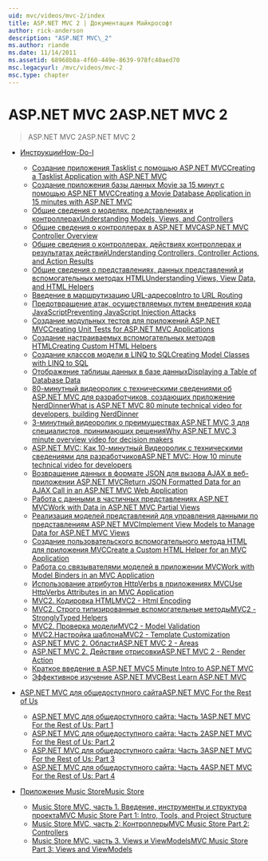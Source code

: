 ```yaml
---
uid: mvc/videos/mvc-2/index
title: ASP.NET MVC 2 | Документация Майкрософт
author: rick-anderson
description: "ASP.NET MVC\_2"
ms.author: riande
ms.date: 11/14/2011
ms.assetid: 68968b8a-4f60-449e-8639-978fc40aed70
msc.legacyurl: /mvc/videos/mvc-2
msc.type: chapter
---
```

<a name="aspnet-mvc-2"></a><span data-ttu-id="3f262-103">ASP.NET MVC 2</span><span class="sxs-lookup"><span data-stu-id="3f262-103">ASP.NET MVC 2</span></span>
====================
> <span data-ttu-id="3f262-104">ASP.NET MVC 2</span><span class="sxs-lookup"><span data-stu-id="3f262-104">ASP.NET MVC 2</span></span>


- [<span data-ttu-id="3f262-105">Инструкции</span><span class="sxs-lookup"><span data-stu-id="3f262-105">How-Do-I</span></span>](how-do-i/index.md)

    - [<span data-ttu-id="3f262-106">Создание приложения Tasklist с помощью ASP.NET MVC</span><span class="sxs-lookup"><span data-stu-id="3f262-106">Creating a Tasklist Application with ASP.NET MVC</span></span>](how-do-i/creating-a-tasklist-application-with-aspnet-mvc.md)
    - [<span data-ttu-id="3f262-107">Создание приложения базы данных Movie за 15 минут с помощью ASP.NET MVC</span><span class="sxs-lookup"><span data-stu-id="3f262-107">Creating a Movie Database Application in 15 minutes with ASP.NET MVC</span></span>](how-do-i/creating-a-movie-database-application-in-15-minutes-with-aspnet-mvc.md)
    - [<span data-ttu-id="3f262-108">Общие сведения о моделях, представлениях и контроллерах</span><span class="sxs-lookup"><span data-stu-id="3f262-108">Understanding Models, Views, and Controllers</span></span>](how-do-i/understanding-models-views-and-controllers.md)
    - [<span data-ttu-id="3f262-109">Общие сведения о контроллерах в ASP.NET MVC</span><span class="sxs-lookup"><span data-stu-id="3f262-109">ASP.NET MVC Controller Overview</span></span>](how-do-i/aspnet-mvc-controller-overview.md)
    - [<span data-ttu-id="3f262-110">Общие сведения о контроллерах, действиях контроллерах и результатах действий</span><span class="sxs-lookup"><span data-stu-id="3f262-110">Understanding Controllers, Controller Actions, and Action Results</span></span>](how-do-i/understanding-controllers-controller-actions-and-action-results.md)
    - [<span data-ttu-id="3f262-111">Общие сведения о представлениях, данных представлений и вспомогательных методах HTML</span><span class="sxs-lookup"><span data-stu-id="3f262-111">Understanding Views, View Data, and HTML Helpers</span></span>](how-do-i/understanding-views-view-data-and-html-helpers.md)
    - [<span data-ttu-id="3f262-112">Введение в маршрутизацию URL-адресов</span><span class="sxs-lookup"><span data-stu-id="3f262-112">Intro to URL Routing</span></span>](how-do-i/an-introduction-to-url-routing.md)
    - [<span data-ttu-id="3f262-113">Предотвращение атак, осуществляемых путем внедрения кода JavaScript</span><span class="sxs-lookup"><span data-stu-id="3f262-113">Preventing JavaScript Injection Attacks</span></span>](how-do-i/preventing-javascript-injection-attacks.md)
    - [<span data-ttu-id="3f262-114">Создание модульных тестов для приложений ASP.NET MVC</span><span class="sxs-lookup"><span data-stu-id="3f262-114">Creating Unit Tests for ASP.NET MVC Applications</span></span>](how-do-i/creating-unit-tests-for-aspnet-mvc-applications.md)
    - [<span data-ttu-id="3f262-115">Создание настраиваемых вспомогательных методов HTML</span><span class="sxs-lookup"><span data-stu-id="3f262-115">Creating Custom HTML Helpers</span></span>](how-do-i/creating-custom-html-helpers.md)
    - [<span data-ttu-id="3f262-116">Создание классов модели в LINQ to SQL</span><span class="sxs-lookup"><span data-stu-id="3f262-116">Creating Model Classes with LINQ to SQL</span></span>](how-do-i/creating-model-classes-with-linq-to-sql.md)
    - [<span data-ttu-id="3f262-117">Отображение таблицы данных в базе данных</span><span class="sxs-lookup"><span data-stu-id="3f262-117">Displaying a Table of Database Data</span></span>](how-do-i/displaying-a-table-of-database-data.md)
    - [<span data-ttu-id="3f262-118">80-минутный видеоролик с техническими сведениями об ASP.NET MVC для разработчиков, создающих приложение NerdDinner</span><span class="sxs-lookup"><span data-stu-id="3f262-118">What is ASP.NET MVC 80 minute technical video for developers, building NerdDinner</span></span>](how-do-i/what-is-aspnet-mvc-80-minute-technical-video-for-developers-building-nerddinner.md)
    - [<span data-ttu-id="3f262-119">3-минутный видеоролик о преимуществах ASP.NET MVC 3 для специалистов, принимающих решения</span><span class="sxs-lookup"><span data-stu-id="3f262-119">Why ASP.NET MVC 3 minute overview video for decision makers</span></span>](how-do-i/why-aspnet-mvc-3-minute-overview-video-for-decision-makers.md)
    - [<span data-ttu-id="3f262-120">ASP.NET MVC: Как 10-минутный Видеоролик с техническими сведениями для разработчиков</span><span class="sxs-lookup"><span data-stu-id="3f262-120">ASP.NET MVC: How 10 minute technical video for developers</span></span>](how-do-i/aspnet-mvc-how-10-minute-technical-video-for-developers.md)
    - [<span data-ttu-id="3f262-121">Возвращение данных в формате JSON для вызова AJAX в веб-приложении ASP.NET MVC</span><span class="sxs-lookup"><span data-stu-id="3f262-121">Return JSON Formatted Data for an AJAX Call in an ASP.NET MVC Web Application</span></span>](how-do-i/how-do-i-return-json-formatted-data-for-an-ajax-call-in-an-aspnet-mvc-web-application.md)
    - [<span data-ttu-id="3f262-122">Работа с данными в частичных представлениях ASP.NET MVC</span><span class="sxs-lookup"><span data-stu-id="3f262-122">Work with Data in ASP.NET MVC Partial Views</span></span>](how-do-i/how-do-i-work-with-data-in-aspnet-mvc-partial-views.md)
    - [<span data-ttu-id="3f262-123">Реализация моделей представлений для управления данными по представлениям ASP.NET MVC</span><span class="sxs-lookup"><span data-stu-id="3f262-123">Implement View Models to Manage Data for ASP.NET MVC Views</span></span>](how-do-i/how-do-i-implement-view-models-to-manage-data-for-aspnet-mvc-views.md)
    - [<span data-ttu-id="3f262-124">Создание пользовательского вспомогательного метода HTML для приложения MVC</span><span class="sxs-lookup"><span data-stu-id="3f262-124">Create a Custom HTML Helper for an MVC Application</span></span>](how-do-i/how-do-i-create-a-custom-html-helper-for-an-mvc-application.md)
    - [<span data-ttu-id="3f262-125">Работа со связывателями моделей в приложении MVC</span><span class="sxs-lookup"><span data-stu-id="3f262-125">Work with Model Binders in an MVC Application</span></span>](how-do-i/how-do-i-work-with-model-binders-in-an-mvc-application.md)
    - [<span data-ttu-id="3f262-126">Использование атрибутов HttpVerbs в приложениях MVC</span><span class="sxs-lookup"><span data-stu-id="3f262-126">Use HttpVerbs Attributes in an MVC Application</span></span>](how-do-i/how-do-i-use-httpverbs-attributes-in-an-mvc-application.md)
    - [<span data-ttu-id="3f262-127">MVC2. Кодировка HTML</span><span class="sxs-lookup"><span data-stu-id="3f262-127">MVC2 - Html Encoding</span></span>](how-do-i/mvc2-html-encoding.md)
    - [<span data-ttu-id="3f262-128">MVC2. Строго типизированные вспомогательные методы</span><span class="sxs-lookup"><span data-stu-id="3f262-128">MVC2 - StronglyTyped Helpers</span></span>](how-do-i/mvc2-stronglytyped-helpers.md)
    - [<span data-ttu-id="3f262-129">MVC2. Проверка модели</span><span class="sxs-lookup"><span data-stu-id="3f262-129">MVC2 - Model Validation</span></span>](how-do-i/mvc2-model-validation.md)
    - [<span data-ttu-id="3f262-130"> MVC2.Настройка шаблона</span><span class="sxs-lookup"><span data-stu-id="3f262-130">MVC2 - Template Customization</span></span>](how-do-i/mvc2-template-customization.md)
    - [<span data-ttu-id="3f262-131">ASP.NET MVC 2. Области</span><span class="sxs-lookup"><span data-stu-id="3f262-131">ASP.NET MVC 2 - Areas</span></span>](how-do-i/aspnet-mvc-2-areas.md)
    - [<span data-ttu-id="3f262-132">ASP.NET MVC 2. Действие отрисовки</span><span class="sxs-lookup"><span data-stu-id="3f262-132">ASP.NET MVC 2 - Render Action</span></span>](how-do-i/aspnet-mvc-2-render-action.md)
    - [<span data-ttu-id="3f262-133">Краткое введение в ASP.NET MVC</span><span class="sxs-lookup"><span data-stu-id="3f262-133">5 Minute Intro to ASP.NET MVC</span></span>](how-do-i/5-minute-introduction-to-aspnet-mvc.md)
    - [<span data-ttu-id="3f262-134">Эффективное изучение ASP.NET MVC</span><span class="sxs-lookup"><span data-stu-id="3f262-134">Best Learn ASP.NET MVC</span></span>](how-do-i/how-to-best-learn-asp-net-mvc.md)
- [<span data-ttu-id="3f262-135">ASP.NET MVC для общедоступного сайта</span><span class="sxs-lookup"><span data-stu-id="3f262-135">ASP.NET MVC For the Rest of Us</span></span>](aspnet-mvc-for-the-rest-of-us/index.md)

    - [<span data-ttu-id="3f262-136">ASP.NET MVC для общедоступного сайта: Часть 1</span><span class="sxs-lookup"><span data-stu-id="3f262-136">ASP.NET MVC For the Rest of Us: Part 1</span></span>](aspnet-mvc-for-the-rest-of-us/aspnet-mvc-for-the-rest-of-us-part-1.md)
    - [<span data-ttu-id="3f262-137">ASP.NET MVC для общедоступного сайта: Часть 2</span><span class="sxs-lookup"><span data-stu-id="3f262-137">ASP.NET MVC For the Rest of Us: Part 2</span></span>](aspnet-mvc-for-the-rest-of-us/aspnet-mvc-for-the-rest-of-us-part-2.md)
    - [<span data-ttu-id="3f262-138">ASP.NET MVC для общедоступного сайта: Часть 3</span><span class="sxs-lookup"><span data-stu-id="3f262-138">ASP.NET MVC For the Rest of Us: Part 3</span></span>](aspnet-mvc-for-the-rest-of-us/aspnet-mvc-for-the-rest-of-us-part-3.md)
    - [<span data-ttu-id="3f262-139">ASP.NET MVC для общедоступного сайта: Часть 4</span><span class="sxs-lookup"><span data-stu-id="3f262-139">ASP.NET MVC For the Rest of Us: Part 4</span></span>](aspnet-mvc-for-the-rest-of-us/aspnet-mvc-for-the-rest-of-us-part-4.md)
- [<span data-ttu-id="3f262-140">Приложение Music Store</span><span class="sxs-lookup"><span data-stu-id="3f262-140">Music Store</span></span>](music-store/index.md)

    - [<span data-ttu-id="3f262-141">Music Store MVC, часть 1. Введение, инструменты и структура проекта</span><span class="sxs-lookup"><span data-stu-id="3f262-141">MVC Music Store Part 1: Intro, Tools, and Project Structure</span></span>](music-store/mvc-music-store-part-1-intro-tools-and-project-structure.md)
    - [<span data-ttu-id="3f262-142">Music Store MVC, часть 2: Контроллеры</span><span class="sxs-lookup"><span data-stu-id="3f262-142">MVC Music Store Part 2: Controllers</span></span>](music-store/mvc-music-store-part-2-controllers.md)
    - [<span data-ttu-id="3f262-143">Music Store MVC, часть 3. Views и ViewModels</span><span class="sxs-lookup"><span data-stu-id="3f262-143">MVC Music Store Part 3: Views and ViewModels</span></span>](music-store/mvc-music-store-part-3-views-and-viewmodels.md)
